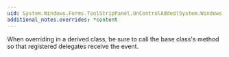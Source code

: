 ```yaml
---
uid: System.Windows.Forms.ToolStripPanel.OnControlAdded(System.Windows.Forms.ControlEventArgs)
additional_notes.overrides: *content
---
```


<p>When overriding <xref href="System.Windows.Forms.ToolStripPanel.OnControlAdded(System.Windows.Forms.ControlEventArgs)"></xref> in a derived class, be sure to call the base class's <xref href="System.Windows.Forms.ToolStripPanel.OnControlAdded(System.Windows.Forms.ControlEventArgs)"></xref> method so that registered delegates receive the event.</p>


